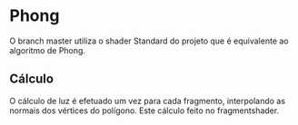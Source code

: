 # Phong

O branch master utiliza o shader Standard do projeto que é equivalente ao algoritmo de Phong.

## Cálculo

O cálculo de luz é efetuado um vez para cada fragmento, interpolando as normais dos vértices do polígono. Este cálculo feito no fragmentshader.
